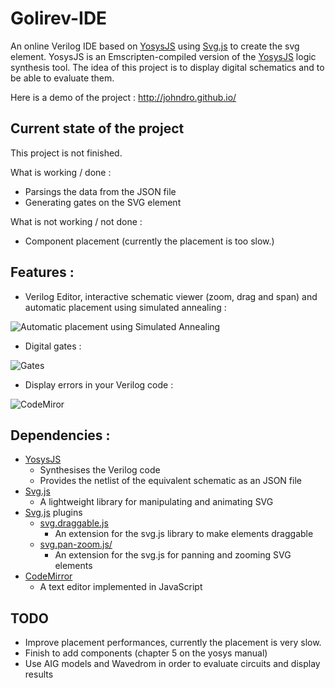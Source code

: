 # Golirev-IDE
An online Verilog IDE based on [YosysJS](http://www.clifford.at/yosys/yosysjs.html) using [Svg.js](http://svgjs.com/) to create the svg element. YosysJS is an Emscripten-compiled version of the [YosysJS](http://www.clifford.at/yosys/) logic synthesis tool. The idea of this project is to display digital schematics and to be able to evaluate them.

Here is a demo of the project : http://johndro.github.io/

## Current state of the project

This project is not finished.

What is working / done :
* Parsings the data from the JSON file
* Generating gates on the SVG element


What is not working / not done :
* Component placement (currently the placement is too slow.)

## Features :
* Verilog Editor, interactive schematic viewer (zoom, drag and span) and automatic placement using simulated annealing :

![Automatic placement using Simulated Annealing](http://i.imgur.com/tBE2wLr.png)
* Digital gates : 

![Gates](http://i.imgur.com/mPVuerk.png)
* Display errors in your Verilog code :

![CodeMiror](http://i.imgur.com/vDswAv7.png)

## Dependencies :
* [YosysJS](http://www.clifford.at/yosys/yosysjs.html)
    - Synthesises the Verilog code
    - Provides the netlist of the equivalent schematic as an JSON file
* [Svg.js](http://svgjs.com/)
    - A lightweight library for manipulating and animating SVG
* [Svg.js](http://svgjs.com/) plugins
    - [svg.draggable.js](https://github.com/wout/svg.draggable.js)
      - An extension for the svg.js library to make elements draggable
    - [svg.pan-zoom.js/](https://github.com/jillix/svg.pan-zoom.js/)
      - An extension for the svg.js for panning and zooming SVG elements
* [CodeMirror](http://codemirror.net)
    - A text editor implemented in JavaScript

## TODO
* Improve placement performances, currently the placement is very slow.
* Finish  to add components (chapter 5 on the yosys manual)
* Use AIG models and Wavedrom in order to evaluate circuits and display results


